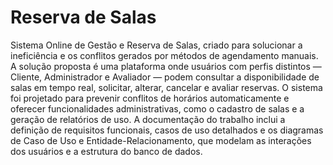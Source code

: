 # Reserva de Salas
Sistema Online de Gestão e Reserva de Salas, criado para solucionar a ineficiência e os conflitos gerados por métodos de agendamento manuais. A solução proposta é uma plataforma onde usuários com perfis distintos — Cliente, Administrador e Avaliador — podem consultar a disponibilidade de salas em tempo real, solicitar, alterar, cancelar e avaliar reservas. O sistema foi projetado para prevenir conflitos de horários automaticamente e oferecer funcionalidades administrativas, como o cadastro de salas e a geração de relatórios de uso. A documentação do trabalho inclui a definição de requisitos funcionais, casos de uso detalhados e os diagramas de Caso de Uso e Entidade-Relacionamento, que modelam as interações dos usuários e a estrutura do banco de dados.
